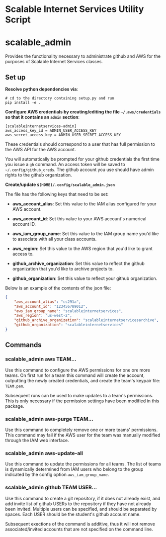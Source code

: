 # Scalable Internet Services Utility Script

# scalable_admin

Provides the functionality necessary to administrate github and AWS for the
purposes of Scalable Internet Services classes.


## Set up

__Resolve python dependencies via__:

    # cd to the directory containing setup.py and run
    pip install -e .

__Configure AWS credentials by creating/editing the file `~/.aws/credentials`
so that it contains an `admin` section__:

    [scalableinternetservices-admin]
    aws_access_key_id = ADMIN_USER_ACCESS_KEY
    aws_secret_access_key = ADMIN_USER_SECRET_ACCESS_KEY

These credentials should correspond to a user that has full permission to the
AWS API for the AWS account.

You will automatically be prompted for your github credentials the first time
you issue a `gh` command. An access token will be saved to
`~/.config/github_creds`. The github account you use should have admin rights
to the github organization.

__Create/update `$(HOME)/.config/scalable_admin.json`__

The file has the following keys that need to be set:

* __aws_account_alias__: Set this value to the IAM alias configured for your
  AWS account.

* __aws_account_id__: Set this value to your AWS account's numerical account ID.

* __aws_iam_group_name__: Set this value to the IAM group name you'd like to
  associate with all your class accounts.

* __aws_region__: Set this value to the AWS region that you'd like to grant
  access to.

* __github_archive_organization__: Set this value to reflect the github
  organization that you'd like to archive projects to.

* __github_organization__: Set this value to reflect your github organization.

Below is an example of the contents of the json file:

```json
{
    "aws_account_alias": "cs291a",
    "aws_account_id": "123456789012",
    "aws_iam_group_name": "scalableinternetservices",
    "aws_region": "us-west-2",
    "github_archive_organization": "scalableinternetservicesarchive",
    "github_organization": "scalableinternetservices"
}
```

## Commands

### scalable_admin aws TEAM...

Use this command to configure the AWS permissions for one ore more
teams. On first run for a team this command will create the account, outputting
the newly created credentials, and create the team's keypair file: `TEAM.pem`.

Subsequent runs can be used to make updates to a team's permissions. This is
only necessary if the permission settings have been modified in this package.

### scalable_admin aws-purge TEAM...

Use this command to completely remove one or more teams' permissions. This
command may fail if the AWS user for the team was manually modified through the
IAM web interface.

### scalable_admin aws-update-all

Use this command to update the permissions for all teams. The list of teams is
dynamically determined from IAM users who belong to the group indicated by the
config option `aws_iam_group_name`.

### scalable_admin github TEAM USER...

Use this command to create a git repository, if it does not already exist, and
add invite list of github USERs to the repository if they have not already been
invited. Multiple users can be specified, and should be separated by
spaces. Each USER should be the student's github account name.

Subsequent exections of the command is additive, thus it will not remove
associated/invited accounts that are not specified on the command line.
